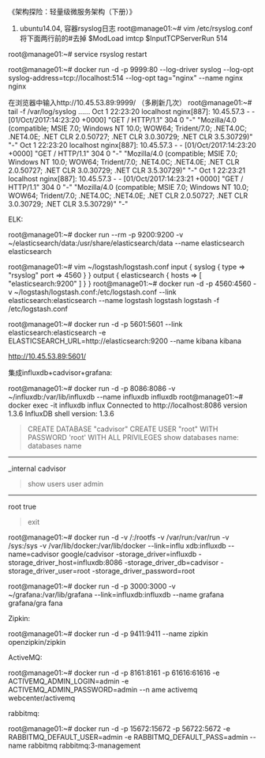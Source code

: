 《架构探险：轻量级微服务架构（下册）》

1. ubuntu14.04, 容器rsyslog日志
root@manage01:~# vim /etc/rsyslog.conf
将下面两行前的#去掉
$ModLoad imtcp
$InputTCPServerRun 514

root@manage01:~# service rsyslog restart

root@manage01:~# docker run -d -p 9999:80 --log-driver syslog --log-opt syslog-address=tcp://localhost:514 --log-opt tag="nginx" --name nginx nginx 

在浏览器中输入http://10.45.53.89:9999/ （多刷新几次）
root@manage01:~# tail -f /var/log/syslog
......
Oct  1 22:23:20 localhost nginx[887]: 10.45.57.3 - - [01/Oct/2017:14:23:20 +0000] "GET / HTTP/1.1" 304 0 "-" "Mozilla/4.0 (compatible; MSIE 7.0; Windows NT 10.0; WOW64; Trident/7.0; .NET4.0C; .NET4.0E; .NET CLR 2.0.50727; .NET CLR 3.0.30729; .NET CLR 3.5.30729)" "-"
Oct  1 22:23:20 localhost nginx[887]: 10.45.57.3 - - [01/Oct/2017:14:23:20 +0000] "GET / HTTP/1.1" 304 0 "-" "Mozilla/4.0 (compatible; MSIE 7.0; Windows NT 10.0; WOW64; Trident/7.0; .NET4.0C; .NET4.0E; .NET CLR 2.0.50727; .NET CLR 3.0.30729; .NET CLR 3.5.30729)" "-"
Oct  1 22:23:21 localhost nginx[887]: 10.45.57.3 - - [01/Oct/2017:14:23:21 +0000] "GET / HTTP/1.1" 304 0 "-" "Mozilla/4.0 (compatible; MSIE 7.0; Windows NT 10.0; WOW64; Trident/7.0; .NET4.0C; .NET4.0E; .NET CLR 2.0.50727; .NET CLR 3.0.30729; .NET CLR 3.5.30729)" "-"

ELK:

root@manage01:~# docker run --rm -p 9200:9200 -v ~/elasticsearch/data:/usr/share/elasticsearch/data --name elasticsearch elasticsearch

root@manage01:~# vim ~/logstash/logstash.conf
input {
        syslog {
                 type => "rsyslog"
                port => 4560
        }
}
output {
        elasticsearch {
                hosts => [ "elasticsearch:9200" ]
        }
}
root@manage01:~# docker run -d -p 4560:4560 -v ~/logstash/logstash.conf:/etc/logstash.conf --link elasticsearch:elasticsearch --name logstash logstash logstash -f /etc/logstash.conf

root@manage01:~# docker run -d -p 5601:5601 --link elasticsearch:elasticsearch -e ELASTICSEARCH_URL=http://elasticsearch:9200 --name kibana kibana


http://10.45.53.89:5601/


集成influxdb+cadvisor+grafana:

root@manage01:~# docker run -d -p 8086:8086 -v ~/influxdb:/var/lib/influxdb --name influxdb influxdb
root@manage01:~# docker exec -it influxdb influx
Connected to http://localhost:8086 version 1.3.6
InfluxDB shell version: 1.3.6
> CREATE DATABASE "cadvisor"
> CREATE USER "root" WITH PASSWORD 'root' WITH ALL PRIVILEGES
> show databases
name: databases
name
----
_internal
cadvisor
> show users
user admin
---- -----
root true
> exit

root@manage01:~# docker run -d -v /:/rootfs -v /var/run:/var/run -v /sys:/sys -v /var/lib/docker:/var/lib/docker --link=influ
xdb:influxdb --name=cadvisor google/cadvisor -storage_driver=influxdb -storage_driver_host=influxdb:8086 -storage_driver_db=cadvisor -storage_driver_user=root -storage_driver_password=root

root@manage01:~# docker run -d -p 3000:3000 -v ~/grafana:/var/lib/grafana --link=influxdb:influxdb --name grafana grafana/gra
fana

Zipkin:

root@manage01:~# docker run -d -p 9411:9411 --name zipkin openzipkin/zipkin


ActiveMQ:

root@manage01:~# docker run -d -p 8161:8161 -p 61616:61616 -e ACTIVEMQ_ADMIN_LOGIN=admin -e ACTIVEMQ_ADMIN_PASSWORD=admin --n
ame activemq webcenter/activemq


rabbitmq:

root@manage01:~# docker run -d -p 15672:15672 -p 56722:5672 -e RABBITMQ_DEFAULT_USER=admin -e RABBITMQ_DEFAULT_PASS=admin --name rabbitmq rabbitmq:3-management

